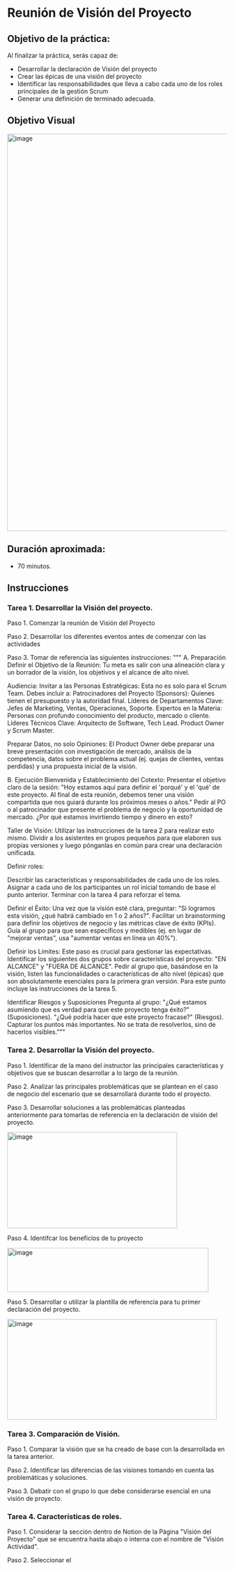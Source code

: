 # Reunión de Visión del Proyecto 

## Objetivo de la práctica:
Al finalizar la práctica, serás capaz de:
- Desarrollar la declaración de Visión del proyecto
- Crear las épicas de una visión del proyecto
- Identificar las responsabilidades que lleva a cabo cada uno de los roles principales de la gestión Scrum
- Generar una definición de terminado adecuada.


## Objetivo Visual 

<img width="620" height="909" alt="image" src="https://github.com/user-attachments/assets/99de4142-3b16-4fee-afe6-d9ec3267d27e" />

## Duración aproximada:
- 70 minutos.

## Instrucciones
### Tarea 1. Desarrollar la Visión del proyecto.
Paso 1. Comenzar la reunión de Visión del Proyecto

Paso 2. Desarrollar los diferentes eventos antes de comenzar con las actividades

Paso 3. Tomar de referencia las siguientes instrucciones:
   """
   A. Preparación
   Definir el Objetivo de la Reunión: Tu meta es salir con una alineación clara y un borrador de la visión, los objetivos y el alcance de alto nivel. 
    
   Audiencia:
   Invitar a las Personas Estratégicas: Esta no es solo para el Scrum Team. Debes incluir a:
   Patrocinadores del Proyecto (Sponsors): Quienes tienen el presupuesto y la autoridad final.
   Líderes de Departamentos Clave: Jefes de Marketing, Ventas, Operaciones, Soporte.
   Expertos en la Materia: Personas con profundo conocimiento del producto, mercado o cliente.
   Líderes Técnicos Clave: Arquitecto de Software, Tech Lead.
   Product Owner y Scrum Master.

   Preparar Datos, no solo Opiniones: 
   El Product Owner debe preparar una breve presentación con investigación de mercado, análisis de la competencia, datos sobre el problema actual (ej. quejas de    clientes, ventas perdidas) y una propuesta inicial de la visión.

   B. Ejecución
   Bienvenida y Establecimiento del Cotexto:
   Presentar el objetivo claro de la sesión: "Hoy estamos aquí para definir el 'porqué' y el 'qué' de este proyecto. Al final de esta reunión, debemos tener una visión compartida que nos guiará durante los próximos meses o años."
   Pedir al PO o al patrocinador que presente el problema de negocio y la oportunidad de mercado. ¿Por qué estamos invirtiendo tiempo y dinero en esto?

Taller de Visión:
Utilizar las instrucciones de la tarea 2 para realizar esto mismo.
Dividir a los asistentes en grupos pequeños para que elaboren sus propias versiones y luego pónganlas en común para crear una declaración unificada.

Definir roles:

Describir las características y responsabilidades de cada uno de los roles.
Asignar a cada uno de los participantes un rol inicial tomando de base el punto anterior.
Terminar con la tarea 4 para reforzar el tema.

Definir el Éxito:
Una vez que la visión esté clara, preguntar: "Si logramos esta visión, ¿qué habrá cambiado en 1 o 2 años?".
Facilitar un brainstorming para definir los objetivos de negocio y las métricas clave de éxito (KPIs). Guía al grupo para que sean específicos y medibles (ej. en lugar de "mejorar ventas", usa "aumentar ventas en línea un 40%").

Definir los Límites:
Este paso es crucial para gestionar las expectativas. Identificar los siguientes dos grupos sobre características del proyecto: "EN ALCANCE" y "FUERA DE ALCANCE".
Pedir al grupo que, basándose en la visión, listen las funcionalidades o características de alto nivel (épicas) que son absolutamente esenciales para la primera gran versión.
Para este punto incluye las instrucciones de la tarea 5.

Identificar Riesgos y Suposiciones
Pregunta al grupo:
"¿Qué estamos asumiendo que es verdad para que este proyecto tenga éxito?" (Suposiciones).
"¿Qué podría hacer que este proyecto fracase?" (Riesgos).
Capturar los puntos más importantes. No se trata de resolverlos, sino de hacerlos visibles."""
<!-- Proporciona pasos detallados sobre cómo configurar y administrar sistemas, implementar soluciones de software, realizar pruebas de seguridad, o cualquier otro escenario práctico relevante para el campo de la tecnología de la información -->
### Tarea 2. Desarrollar la Visión del proyecto.
Paso 1. Identificar de la mano del instructor las principales características y objetivos que se buscan desarrollar a lo largo de la reunión.

Paso 2. Analizar las principales problemáticas que se plantean en el caso de negocio del escenario que se desarrollará durante todo el proyecto.

Paso 3. Desarrollar soluciones a las problemáticas planteadas anteriormente para tomarlas de referencia en la declaración de visión del proyecto.

<img width="390" height="220" alt="image" src="https://github.com/user-attachments/assets/72e1b064-7e26-4ff1-946b-ebe58af6e73f" />

Paso 4. Identifcar los beneficios de tu proyecto

<img width="462" height="101" alt="image" src="https://github.com/user-attachments/assets/33749211-7e60-40c8-9ded-00a93a2620f0" />

Paso 5. Desarrollar o utilizar la plantilla de referencia para tu primer declaración del proyecto.

<img width="481" height="230" alt="image" src="https://github.com/user-attachments/assets/24671385-7e7f-4453-9123-34bc377977a5" />

### Tarea 3. Comparación de Visión.
Paso 1. Comparar la visión que se ha creado de base con la desarrollada en la tarea anterior.

Paso 2. Identificar las diferencias de las visiones tomando en cuenta las problemáticas y soluciones.<!-- Añadir instrucción -->

Paso 3. Debatir con el grupo lo que debe considerarse esencial en una visión de proyecto.<!-- Añadir instrucción -->

### Tarea 4. Características de roles.
Paso 1. Considerar la sección dentro de Notion de la Página "Visión del Proyecto" que se encuentra hasta abajo o interna con el nombre de "Visión Actividad".

Paso 2. Seleccionar el 

